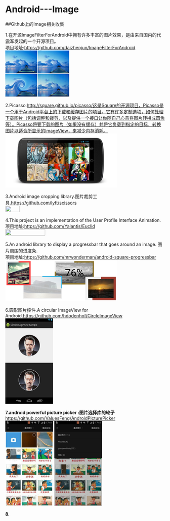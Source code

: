 # Android---Image
##Github上的Image相关收集

1.在开源ImageFilterForAndroid中拥有许多丰富的图片效果，是由来自国内的代震军发起的一个开源项目。              
项目地址:https://github.com/daizhenjun/ImageFilterForAndroid              
<img src="./image/1-1.jpg" width="40%" height="25%" >


2.Picasso:http://square.github.io/picasso/这是Square的开源项目，Picasso是一个用于Android平台上的下载和缓存图片的项目。它有许多定制选项，如何处理下载图片（包括调整和裁剪，以及提供一个接口让你随自己心意将图片转换成圆角等）。Picasso将要下载的图片（如果没有缓存）并将它负载到指定的目标，转换图片以适合所显示的ImageView，来减少内存消耗。             
<img src="./image/2-1.png" width="70%" height="25%" >


3.Android image cropping library.图片裁剪工具.https://github.com/lyft/scissors             
<img src="./image/3-1.gif" width="30%" height="25%" >        


4.This project is an implementation of the User Profile Interface Animation.                   
项目地址:https://github.com/Yalantis/Euclid             
<img src="./image/4-1.gif" width="50%" height="25%" >


5.An android library to display a progressbar that goes around an image. 图片周围的进度条.           
项目地址:https://github.com/mrwonderman/android-square-progressbar          
<img src="./image/5-1.png" width="70%" height="30%" >        


6.圆形图片控件.A circular ImageView for Android.https://github.com/hdodenhof/CircleImageView            
<img src="./image/6-1.png" width="30%" height="25%" >          


**7.android powerful picture picker :图片选择库的轮子**      
https://github.com/ValuesFeng/AndroidPicturePicker                
<img src="./image/7-1.jpg" width="30%" height="25%" >
<img src="./image/7-2.jpg" width="30%" height="25%" >


**8.**




















